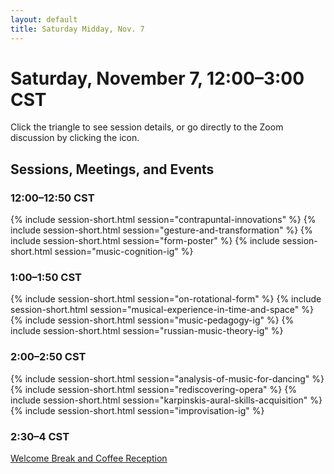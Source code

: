```yaml
---
layout: default
title: Saturday Midday, Nov. 7
---
```


# Saturday, November 7, 12:00–3:00 CST

Click the triangle to see session details, or go directly to the Zoom discussion by clicking the <i class="fas fa-video"></i> icon.

## Sessions, Meetings, and Events

### 12:00–12:50 CST
{% include session-short.html session="contrapuntal-innovations" %}
{% include session-short.html session="gesture-and-transformation" %}
{% include session-short.html session="form-poster" %}
{% include session-short.html session="music-cognition-ig" %}


### 1:00–1:50 CST
{% include session-short.html session="on-rotational-form" %}
{% include session-short.html session="musical-experience-in-time-and-space" %}
{% include session-short.html session="music-pedagogy-ig" %}
{% include session-short.html session="russian-music-theory-ig" %}

### 2:00–2:50 CST
{% include session-short.html session="analysis-of-music-for-dancing" %}
{% include session-short.html session="rediscovering-opera" %}
{% include session-short.html session="karpinskis-aural-skills-acquisition" %}
{% include session-short.html session="improvisation-ig" %}

### 2:30–4 CST

<p class="non-session"><a href="">Welcome Break and Coffee Reception</a></p>
